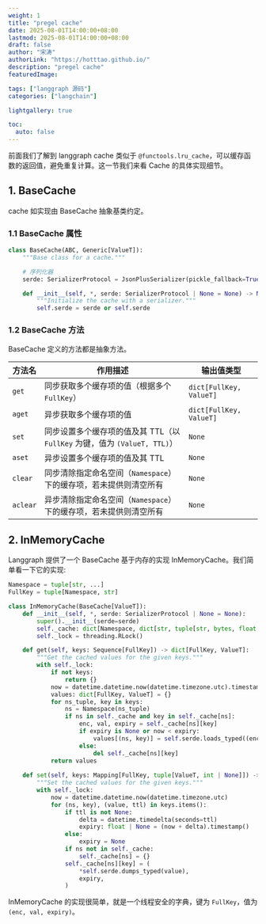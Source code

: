 ```yaml
---
weight: 1
title: "pregel cache"
date: 2025-08-01T14:00:00+08:00
lastmod: 2025-08-01T14:00:00+08:00
draft: false
author: "宋涛"
authorLink: "https://hotttao.github.io/"
description: "pregel cache"
featuredImage: 

tags: ["langgraph 源码"]
categories: ["langchain"]

lightgallery: true

toc:
  auto: false
---
```


前面我们了解到 langgraph cache 类似于 `@functools.lru_cache`，可以缓存函数的返回值，避免重复计算。这一节我们来看 Cache 的具体实现细节。

## 1. BaseCache
cache 如实现由 BaseCache 抽象基类约定。

### 1.1 BaseCache 属性

```python
class BaseCache(ABC, Generic[ValueT]):
    """Base class for a cache."""

    # 序列化器
    serde: SerializerProtocol = JsonPlusSerializer(pickle_fallback=True)

    def __init__(self, *, serde: SerializerProtocol | None = None) -> None:
        """Initialize the cache with a serializer."""
        self.serde = serde or self.serde
```

### 1.2 BaseCache 方法

BaseCache 定义的方法都是抽象方法。

| 方法名      | 作用描述                                                 | 输出值类型                   |
| -------- | ---------------------------------------------------- | ----------------------- |
| `get`    | 同步获取多个缓存项的值（根据多个 `FullKey`）                          | `dict[FullKey, ValueT]` |
| `aget`   | 异步获取多个缓存项的值                                          | `dict[FullKey, ValueT]` |
| `set`    | 同步设置多个缓存项的值及其 TTL（以 `FullKey` 为键，值为 `(ValueT, TTL)`） | `None`                  |
| `aset`   | 异步设置多个缓存项的值及其 TTL                                    | `None`                  |
| `clear`  | 同步清除指定命名空间（`Namespace`）下的缓存项，若未提供则清空所有               | `None`                  |
| `aclear` | 异步清除指定命名空间（`Namespace`）下的缓存项，若未提供则清空所有               | `None`                  |

## 2. InMemoryCache

Langgraph 提供了一个 BaseCache 基于内存的实现 InMemoryCache。我们简单看一下它的实现: 

```python
Namespace = tuple[str, ...]
FullKey = tuple[Namespace, str]

class InMemoryCache(BaseCache[ValueT]):
    def __init__(self, *, serde: SerializerProtocol | None = None):
        super().__init__(serde=serde)
        self._cache: dict[Namespace, dict[str, tuple[str, bytes, float | None]]] = {}
        self._lock = threading.RLock()

    def get(self, keys: Sequence[FullKey]) -> dict[FullKey, ValueT]:
        """Get the cached values for the given keys."""
        with self._lock:
            if not keys:
                return {}
            now = datetime.datetime.now(datetime.timezone.utc).timestamp()
            values: dict[FullKey, ValueT] = {}
            for ns_tuple, key in keys:
                ns = Namespace(ns_tuple)
                if ns in self._cache and key in self._cache[ns]:
                    enc, val, expiry = self._cache[ns][key]
                    if expiry is None or now < expiry:
                        values[(ns, key)] = self.serde.loads_typed((enc, val))
                    else:
                        del self._cache[ns][key]
            return values
    
    def set(self, keys: Mapping[FullKey, tuple[ValueT, int | None]]) -> None:
        """Set the cached values for the given keys."""
        with self._lock:
            now = datetime.datetime.now(datetime.timezone.utc)
            for (ns, key), (value, ttl) in keys.items():
                if ttl is not None:
                    delta = datetime.timedelta(seconds=ttl)
                    expiry: float | None = (now + delta).timestamp()
                else:
                    expiry = None
                if ns not in self._cache:
                    self._cache[ns] = {}
                self._cache[ns][key] = (
                    *self.serde.dumps_typed(value),
                    expiry,
                )

```

InMemoryCache 的实现很简单，就是一个线程安全的字典，键为 `FullKey`，值为 `(enc, val, expiry)`。
